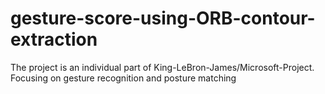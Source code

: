 # gesture-score-using-ORB-contour-extraction
The project is an individual part of King-LeBron-James/Microsoft-Project. Focusing on gesture recognition and posture matching

